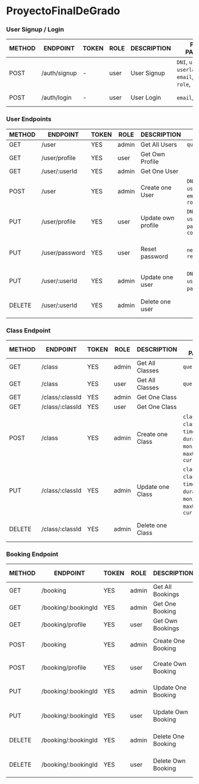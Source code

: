 # ProyectoFinalDeGrado

### User Signup / Login

| METHOD |      ENDPOINT     | TOKEN | ROLE |     DESCRIPTION      |            POST PARAMS          |         RETURNS         | 
|--------|-------------------|-------|------|----------------------|---------------------------------|-------------------------|
| POST   | /auth/signup      | -     | user | User Signup          | `DNI`, `username`, `userlastname`, `email`,`password`, `role`, | { token: `token` }  |
| POST   | /auth/login       | -     | user | User Login           | `email`,`password`              | { token: `token` }      |


### User Endpoints

| METHOD |      ENDPOINT     | TOKEN | ROLE |     DESCRIPTION      |            POST PARAMS          |         RETURNS         |
|--------|-------------------|-------|------|----------------------|---------------------------------|-------------------------|
| GET    | /user             | YES   | admin| Get All Users        | `query params`                  | [{user}]                |
| GET    | /user/profile     | YES   | user | Get Own Profile      |                                 | {user}                  |
| GET    | /user/:userId     | YES   | admin| Get One User         |                                 | {user}                  |
| POST   | /user             | YES   | admin| Create one User      | `DNI`, `username`, `userlastname`, `email`, `password`, `role`| {user} |
| PUT    | /user/profile     | YES   | user | Update own profile   | `DNI`, `username`, `userlastname`,`email`, `password`, `role`, `committee`| {message: 'Profile updated'}|
| PUT    | /user/password    | YES   | user | Reset password       | `newPassword`, `repeatPassword` | { message: 'Password updated' } |
| PUT    | /user/:userId     | YES   | admin| Update one user      | `DNI`, `username`, `userlastname`,`email`, `password`, `role`| {message: 'User updated'} |
| DELETE | /user/:userId     | YES   | admin| Delete one user      |                                 | {message: 'User deleted'} |

### Class Endpoint

| METHOD |      ENDPOINT     | TOKEN | ROLE |     DESCRIPTION      |            POST PARAMS          |         RETURNS         |
|--------|-------------------|-------|------|----------------------|---------------------------------|-------------------------|
| GET    | /class            | YES   | admin| Get All Classes      | `query params`                  | [{clases}]              |
| GET    | /class            | YES   | user | Get All Classes      | `query params`                  | [{clases}]              |
| GET    | /class/:classId   | YES   | admin| Get One Class        |                                 | {class}                 |
| GET    | /class/:classId   | YES   | user | Get One Class        |                                 | {class}                 |
| POST   | /class            | YES   | admin| Create one Class     | `classId`, `className`, `timeTable`, `duration`, `monitorId`, `maxUsers`, `currentUsers`| {class} |
| PUT    | /class/:classId   | YES   | admin| Update one Class     |`classId`, `className`, `timeTable`, `duration`, `monitorId`, `maxUsers`, `currentUsers` | {message: 'Class updated'} |
| DELETE | /class/:classId   | YES   | admin| Delete one Class     |                                 | {message: 'Class deleted'} |

### Booking Endpoint

| METHOD |       ENDPOINT      | TOKEN | ROLE |     DESCRIPTION      |            POST PARAMS          |         RETURNS         |
|--------|---------------------|-------|------|----------------------|---------------------------------|-------------------------|
| GET    | /booking            | YES   | admin| Get All Bookings     | `query params`                  | [{bookings}]            |
| GET    | /booking/:bookingId | YES   | admin| Get One Booking      | `query params`                  | {booking}               |
| GET    | /booking/profile    | YES   | user | Get Own Bookings     | `query params`                  | {bookings}              |
| POST   | /booking            | YES   | admin| Create One Booking   | `userId`, `classId`, `date_time`| {booking}               |
| POST   | /booking/profile    | YES   | user | Create Own Booking   | `userId`, `classId`, `date_time`| {booking}               |
| PUT    | /booking/:bookingId | YES   | admin| Update One Booking   | `userId`, `classId`, `date_time`| {message: 'Booking updated'} |
| PUT    | /booking/:bookingId | YES   | user | Update Own Booking   | `userId`, `classId`, `date_time`| {message: 'Booking updated'} |
| DELETE | /booking/:bookingId | YES   | admin| Delete One Booking   |                                 | {message: 'Booking deleted'} |
| DELETE | /booking/:bookingId | YES   | user | Delete Own Booking   |                                 | {message: 'Booking deleted'} |








